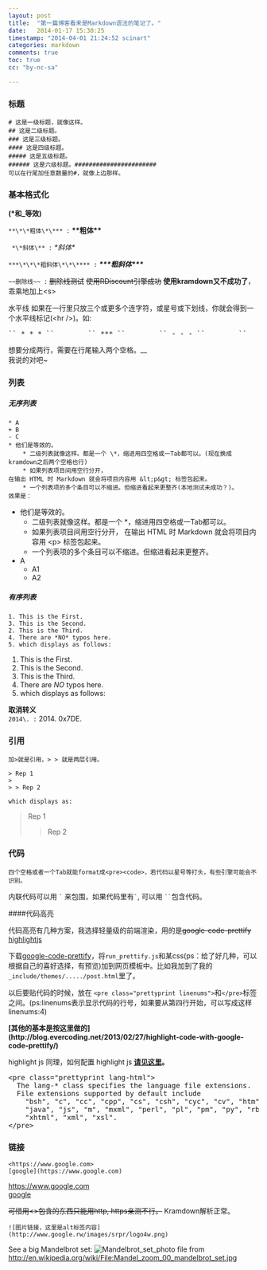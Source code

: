 ```yaml
---
layout: post
title:  "第一篇博客看来是Markdown语法的笔记了。"
date:   2014-01-17 15:30:25
timestamp: "2014-04-01 21:24:52 scinart"
categories: markdown
comments: true
toc: true
cc: "by-nc-sa"

---
```


### 标题 ##
	# 这是一级标题，就像这样。
	## 这是二级标题。
	### 这是三级标题。
	#### 这是四级标题。
	##### 这是五级标题。
	###### 这是六级标题。#######################
	可以在行尾加任意数量的#，就像上边那样。

### 基本格式化

**(\*和\_等效)<br/>**

`` **\*\*粗体\*\*** : `` **\*\*粗体\*\***

` *\*斜体\** :` *\*斜体\**

` ***\*\*\*粗斜体\*\*\**** : ` ***\*\*\*粗斜体\*\*\****

` ~~删除线~~ : ` ~~删除线测试~~ <s>使用RDiscount引擎成功</s> **使用kramdown又不成功了**，乖乘地加上&lt;s&gt;

水平线 如果在一行里只放三个或更多个连字符，或星号或下划线，你就会得到一个水平线标记(&lt;hr /&gt;)。如:  
<pre>`` * * * ``        `` *** ``        `` - - - ``        `` _________ ``</pre>

想要分成两行，需要在行尾输入两个空格。__  
我说的对吧~

### 列表 ##

##### 无序列表
<pre><code>* A
+ B
- C
* 他们是等效的。
	* 二级列表就像这样。都是一个 \*，缩进用四空格或一Tab都可以。(现在换成kramdown之后两个空格也行)
	* 如果列表项目间用空行分开，
在输出 HTML 时 Markdown 就会将项目内容用 &amp;lt;p&amp;gt; 标签包起来。
	* 一个列表项的多个条目可以不缩进。但缩进看起来更整齐(本地测试未成功？)。
效果是：</code></pre>

* 他们是等效的。
  * 二级列表就像这样。都是一个 \*，缩进用四空格或一Tab都可以。
  * 如果列表项目间用空行分开，
在输出 HTML 时 Markdown 就会将项目内容用 &lt;p&gt; 标签包起来。
  * 一个列表项的多个条目可以不缩进。但缩进看起来更整齐。
* A
  * A1
  * A2

##### 有序列表
<pre><code>1. This is the First.
3. This is the Second.
2. This is the Third.
4. There are *NO* typos here.
5. which displays as follows:</code></pre>

1. This is the First.
3. This is the Second.
2. This is the Third.
4. There are *NO* typos here.
5. which displays as follows:

**取消转义** <br/>
`` 2014\. : `` 2014\. 0x7DE.

### 引用

<pre><code>加&gt;就是引用，&gt; &gt; 就是两层引用。

&gt; Rep 1
&gt;
&gt; &gt; Rep 2

which displays as:</code></pre>

> Rep 1
>
> > Rep 2

### 代码

	四个空格或者一个Tab就能format成<pre><code>，若代码以星号等打头，有些引擎可能会不识别。

内联代码可以用 `` ` `` 来包围，如果代码里有`` ` ``, 可以用 ``` `` ```包含代码。

####代码高亮

代码高亮有几种方案，我选择轻量级的前端渲染，用的是<s>google-code-prettify</s> [highlightjs](http://highlightjs.org/)

下载[google-code-prettify](https://code.google.com/p/google-code-prettify/)，将`run_prettify.js`和某css(ps：给了好几种，可以根据自己的喜好选择，有预览)加到网页模板中。比如我加到了我的 `_include/themes/...../post.html`里了。

以后要贴代码的时候，放在 `<pre class="prettyprint linenums">`和`</pre>`标签之间。(ps:linenums表示显示代码的行号，如果要从第四行开始，可以写成这样linenums:4)

<strong>
[其他的基本是按这里做的](http://blog.evercoding.net/2013/02/27/highlight-code-with-google-code-prettify/)
</strong>

highlight js 同理，如何配置 highlight js <strong> [请见这里](http://highlightjs.org/usage/)。</strong>

<pre class="prettyprint lang-html">
&lt;pre class="prettyprint lang-html"&gt;
  The lang-* class specifies the language file extensions.
  File extensions supported by default include
    "bsh", "c", "cc", "cpp", "cs", "csh", "cyc", "cv", "htm", "html",
    "java", "js", "m", "mxml", "perl", "pl", "pm", "py", "rb", "sh",
    "xhtml", "xml", "xsl".
&lt;/pre&gt;
</pre>

### 链接

<pre><code>&lt;https://www.google.com&gt;
[google](https://www.google.com)</code></pre>

<https://www.google.com>  
[google](https://www.google.com)

<p><s>可惜用&lt;&gt;包含的东西只能用http, https亲测不行。</s> Kramdown解析正常。</p>

<pre><code>![图片链接，这里是alt标签内容](http://www.google.rw/images/srpr/logo4w.png)<br/></code></pre>

See a big Mandelbrot set:
![Mandelbrot_set_photo](http://upload.wikimedia.org/wikipedia/commons/2/21/Mandel_zoom_00_mandelbrot_set.jpg)
file from <http://en.wikipedia.org/wiki/File:Mandel_zoom_00_mandelbrot_set.jpg>


